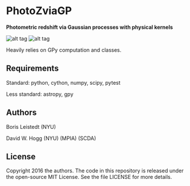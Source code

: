 # PhotoZviaGP
**Photometric redshift via Gaussian processes with physical kernels**

![alt tag](https://travis-ci.org/ixkael/PhotoZviaGP.svg?branch=master)
![alt tag](http://img.shields.io/badge/license-MIT-blue.svg?style=flat)

Heavily relies on GPy computation and classes.

## Requirements

Standard: python, cython, numpy, scipy, pytest

Less standard: astropy, gpy

## Authors

Boris Leistedt (NYU)

David W. Hogg (NYU) (MPIA) (SCDA)

## License

Copyright 2016 the authors. The code in this repository is released under the open-source MIT License. See the file LICENSE for more details.
